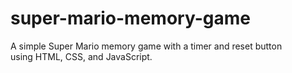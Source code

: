# super-mario-memory-game

A simple Super Mario memory game with a timer and reset button using HTML, CSS, and JavaScript.
